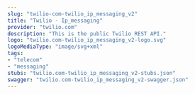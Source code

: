 ```yaml
---
slug: "twilio-com-twilio_ip_messaging_v2"
title: "Twilio - Ip_messaging"
provider: "twilio.com"
description: "This is the public Twilio REST API."
logo: "twilio.com-twilio_ip_messaging_v2-logo.svg"
logoMediaType: "image/svg+xml"
tags:
- "telecom"
- "messaging"
stubs: "twilio.com-twilio_ip_messaging_v2-stubs.json"
swagger: "twilio.com-twilio_ip_messaging_v2-swagger.json"
---
```

